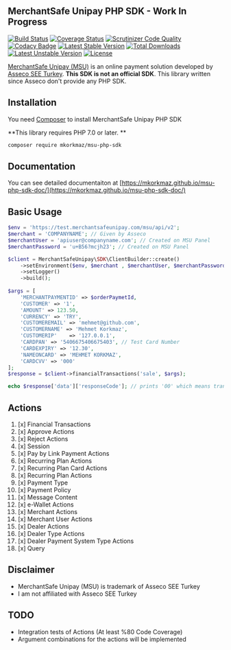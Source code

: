## MerchantSafe Unipay PHP SDK - Work In Progress

[![Build Status](https://api.travis-ci.org/mkorkmaz/msu-php-sdk.svg?branch=master)](https://travis-ci.org/mkorkmaz/msu-php-sdk) [![Coverage Status](https://coveralls.io/repos/github/mkorkmaz/msu-php-sdk/badge.svg?branch=master)](https://coveralls.io/github/mkorkmaz/msu-php-sdk?branch=master) [![Scrutinizer Code Quality](https://scrutinizer-ci.com/g/mkorkmaz/msu-php-sdk/badges/quality-score.png?b=master)](https://scrutinizer-ci.com/g/mkorkmaz/msu-php-sdk/) [![Codacy Badge](https://api.codacy.com/project/badge/Grade/3f47b0ec1eb8496cbc3d79c6fdbba417)](https://www.codacy.com/app/mehmet/msu-php-sdk?utm_source=github.com&amp;utm_medium=referral&amp;utm_content=mkorkmaz/msu-php-sdk&amp;utm_campaign=Badge_Grade) [![Latest Stable Version](https://poser.pugx.org/mkorkmaz/msu-php-sdk/v/stable)](https://packagist.org/packages/mkorkmaz/msu-php-sdk) [![Total Downloads](https://poser.pugx.org/mkorkmaz/msu-php-sdk/downloads)](https://packagist.org/packages/mkorkmaz/msu-php-sdk) [![Latest Unstable Version](https://poser.pugx.org/mkorkmaz/msu-php-sdk/v/unstable)](https://packagist.org/packages/mkorkmaz/msu-php-sdk) [![License](https://poser.pugx.org/mkorkmaz/msu-php-sdk/license)](https://packagist.org/packages/mkorkmaz/msu-php-sdk)

[MerchantSafe Unipay (MSU)](https://merchantsafeunipay.com/msu/api/v2/doc) is an online payment solution 
developed by [Asseco SEE Turkey](https://tr.asseco.com/). **This SDK is not an official SDK**. This library written 
since Asseco don't provide any PHP SDK.


## Installation

You need [Composer](https://getcomposer.org/) to install MerchantSafe Unipay PHP SDK

**This library requires PHP 7.0 or later. **


```bash
composer require mkorkmaz/msu-php-sdk
```

## Documentation

You can see detailed documentaiton at [https://mkorkmaz.github.io/msu-php-sdk-doc/](https://mkorkmaz.github.io/msu-php-sdk-doc/)

## Basic Usage

```php
$env = 'https://test.merchantsafeunipay.com/msu/api/v2'; 
$merchant = 'COMPANYNAME'; // Given by Asseco
$merchantUser = 'apiuser@companyname.com'; // Created on MSU Panel
$merchantPassword = 'u+B56?mcjh23'; // Created on MSU Panel

$client = MerchantSafeUnipay\SDK\ClientBuilder::create()
    ->setEnvironment($env, $merchant , $merchantUser, $merchantPassword)
    ->setLogger()
    ->build();
    
$args = [
    'MERCHANTPAYMENTID' => $orderPaymetId,
    'CUSTOMER' => '1',
    'AMOUNT' => 123.50,
    'CURRENCY' => 'TRY',
    'CUSTOMEREMAIL' => 'mehmet@github.com',
    'CUSTOMERNAME' => 'Mehmet Korkmaz',
    'CUSTOMERIP'    => '127.0.0.1',
    'CARDPAN' => '5406675406675403', // Test Card Number
    'CARDEXPIRY' => '12.30',
    'NAMEONCARD' => 'MEHMET KORKMAZ',
    'CARDCVV' => '000'
];
$response = $client->financialTransactions('sale', $args);

echo $response['data']['responseCode']; // prints '00' which means transaction has been done successfully.

```

## Actions


1. [x] Financial Transactions
2. [x] Approve Actions
3. [x] Reject Actions
4. [x] Session
5. [x] Pay by Link Payment Actions
6. [x] Recurring Plan Actions
7. [x] Recurring Plan Card Actions
8. [x] Recurring Plan Actions
9. [x] Payment Type
10. [x] Payment Policy
11. [x] Message Content
12. [x] e-Wallet Actions
13. [x] Merchant Actions
14. [x] Merchant User Actions
15. [x] Dealer Actions
16. [x] Dealer Type Actions
17. [x] Dealer Payment System Type Actions
18. [x] Query


## Disclaimer

- MerchantSafe Unipay (MSU) is trademark of Asseco SEE Turkey
- I am not affiliated with Asseco SEE Turkey

## TODO

- Integration tests of Actions (At least %80 Code Coverage)
- Argument combinations for the actions will be implemented